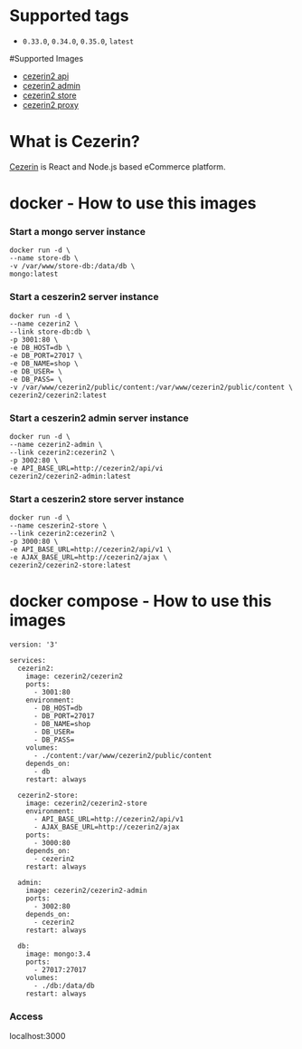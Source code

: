 # Supported tags

- ```0.33.0```, ```0.34.0```, ```0.35.0```, ```latest```

#Supported Images

- [cezerin2 api](https://github.com/cezerin2/docker-cezerin2/blob/master/cezerin2/README.md)
- [cezerin2 admin](https://github.com/cezerin2/docker-cezerin2/blob/master/cezerin2-admin/README.md)
- [cezerin2 store](https://github.com/cezerin2/docker-cezerin2/blob/master/cezerin2-store/README.md)
- [cezerin2 proxy](https://github.com/cezerin2/docker-cezerin2/blob/master/cezerin2-proxy/README.md)


# What is Cezerin?
[Cezerin](https://github.com/cezerin2/cezerin2) is React and Node.js based eCommerce platform.

# docker - How to use this images

### Start a mongo server instance

```shell
docker run -d \
--name store-db \
-v /var/www/store-db:/data/db \
mongo:latest
```

### Start a ceszerin2 server instance

```shell
docker run -d \
--name cezerin2 \
--link store-db:db \
-p 3001:80 \
-e DB_HOST=db \
-e DB_PORT=27017 \
-e DB_NAME=shop \
-e DB_USER= \
-e DB_PASS= \
-v /var/www/cezerin2/public/content:/var/www/cezerin2/public/content \
cezerin2/cezerin2:latest
```

### Start a ceszerin2 admin server instance

```shell
docker run -d \
--name cezerin2-admin \
--link cezerin2:cezerin2 \
-p 3002:80 \
-e API_BASE_URL=http://cezerin2/api/vi
cezerin2/cezerin2-admin:latest
```

### Start a ceszerin2 store server instance

```shell
docker run -d \
--name ceszerin2-store \
--link cezerin2:cezerin2 \
-p 3000:80 \
-e API_BASE_URL=http://cezerin2/api/v1 \ 
-e AJAX_BASE_URL=http://cezerin2/ajax \ 
cezerin2/cezerin2-store:latest
```

# docker compose - How to use this images

```shell
version: '3'

services:
  cezerin2:
    image: cezerin2/cezerin2
    ports:
      - 3001:80
    environment:
      - DB_HOST=db
      - DB_PORT=27017
      - DB_NAME=shop
      - DB_USER=
      - DB_PASS=
    volumes:
      - ./content:/var/www/cezerin2/public/content
    depends_on:
      - db
    restart: always

  cezerin2-store:
    image: cezerin2/cezerin2-store
    environment:
      - API_BASE_URL=http://cezerin2/api/v1
      - AJAX_BASE_URL=http://cezerin2/ajax
    ports:
      - 3000:80
    depends_on:
      - cezerin2
    restart: always

  admin:
    image: cezerin2/cezerin2-admin
    ports:
      - 3002:80
    depends_on:
      - cezerin2
    restart: always

  db:
    image: mongo:3.4
    ports:
      - 27017:27017
    volumes:
      - ./db:/data/db
    restart: always
```

### Access

localhost:3000
